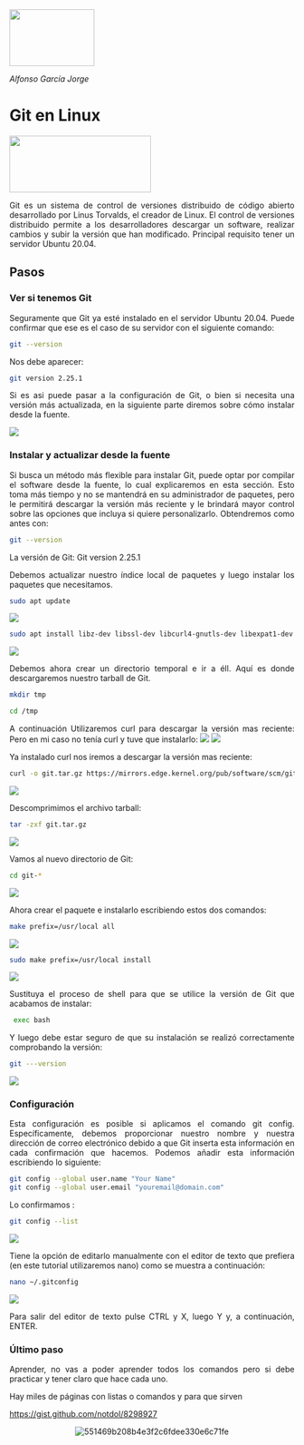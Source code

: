 <img src="https://0901.static.prezi.com/preview/v2/bnspo3k7juaoauzunuhknk6rux6jc3sachvcdoaizecfr3dnitcq_3_0.png" width="150" height="100"/>   

*Alfonso García Jorge* 

<div align="justify">

# Git en Linux
 
<img src="https://user-images.githubusercontent.com/91060831/138977266-d0c8333e-a7da-4146-ac41-a78a39f7a4ae.png" width="250" height="100"/> 
 

 Git es un sistema de control de versiones distribuido de código abierto desarrollado por Linus Torvalds, el creador de Linux. 
 El control de versiones distribuido permite a los desarrolladores descargar un software, realizar cambios y subir la versión que han modificado.
 Principal requisito tener un servidor Ubuntu 20.04.

## Pasos 
  
### Ver si tenemos Git
  
  Seguramente que Git ya esté instalado en el servidor Ubuntu 20.04. Puede confirmar que ese es el caso de su servidor con el siguiente comando:
```bash
git --version
```

Nos debe aparecer:

```bash
git version 2.25.1
```

Si es asi puede pasar a la configuración de Git, o bien si necesita una versión más actualizada, en la siguiente parte diremos 
sobre cómo instalar desde la fuente.
  
<img src="https://github.com/alfonsogj14/ETS_LND/blob/58c226b8ad6227bb4010f4187f7f6a4c9d268d72/ETS/Tareas/Im%C3%A1genes/Git/1.png"/>

### Instalar y actualizar desde la fuente

Si busca un método más flexible para instalar Git, puede optar por compilar el software desde la fuente, lo cual explicaremos en esta sección. 
Esto toma más tiempo y no se mantendrá en su administrador de paquetes, pero le permitirá descargar la versión más reciente y le brindará mayor 
control sobre las opciones que incluya si quiere personalizarlo.
Obtendremos como antes con:
```bash
git --version
```
La versión de Git: Git version 2.25.1

Debemos actualizar nuestro índice local de paquetes y luego instalar los paquetes que necesitamos.

  ```bash
  sudo apt update
  ```
  <img src="https://github.com/alfonsogj14/ETS_LND/blob/58c226b8ad6227bb4010f4187f7f6a4c9d268d72/ETS/Tareas/Im%C3%A1genes/Git/2.png"/>
  
  ```bash
sudo apt install libz-dev libssl-dev libcurl4-gnutls-dev libexpat1-dev gettext cmake gcc
```

<img src="https://github.com/alfonsogj14/ETS_LND/blob/58c226b8ad6227bb4010f4187f7f6a4c9d268d72/ETS/Tareas/Im%C3%A1genes/Git/3.png"/>

Debemos ahora crear un directorio temporal e ir a éll. Aquí es donde descargaremos nuestro tarball de Git.
  
  ```bash
  mkdir tmp
  ```
    
  ```bash
cd /tmp
```

A continuación Utilizaremos curl para descargar la versión mas reciente:
Pero en mi caso no tenía curl y tuve que instalarlo:
  <img src="https://github.com/alfonsogj14/ETS_LND/blob/58c226b8ad6227bb4010f4187f7f6a4c9d268d72/ETS/Tareas/Im%C3%A1genes/Git/4.png"/>
<img src="https://github.com/alfonsogj14/ETS_LND/blob/58c226b8ad6227bb4010f4187f7f6a4c9d268d72/ETS/Tareas/Im%C3%A1genes/Git/5.png"/>

Ya instalado curl nos iremos a descargar la versión mas reciente:

```bash
curl -o git.tar.gz https://mirrors.edge.kernel.org/pub/software/scm/git/git-2.29.3.tar.gz
```
<img src="https://github.com/alfonsogj14/ETS_LND/blob/58c226b8ad6227bb4010f4187f7f6a4c9d268d72/ETS/Tareas/Im%C3%A1genes/Git/6.png"/>

Descomprimimos el archivo tarball:

```bash
tar -zxf git.tar.gz
```

<img src="https://github.com/alfonsogj14/ETS_LND/blob/58c226b8ad6227bb4010f4187f7f6a4c9d268d72/ETS/Tareas/Im%C3%A1genes/Git/7.png"/>

Vamos al nuevo directorio de Git:

```bash
cd git-*
```

<img src="https://github.com/alfonsogj14/ETS_LND/blob/58c226b8ad6227bb4010f4187f7f6a4c9d268d72/ETS/Tareas/Im%C3%A1genes/Git/8.png"/>

Ahora crear el paquete e instalarlo escribiendo estos dos comandos:

```bash
make prefix=/usr/local all
```

<img src="https://github.com/alfonsogj14/ETS_LND/blob/58c226b8ad6227bb4010f4187f7f6a4c9d268d72/ETS/Tareas/Im%C3%A1genes/Git/9.png"/>

```bash
sudo make prefix=/usr/local install
```

<img src="https://github.com/alfonsogj14/ETS_LND/blob/58c226b8ad6227bb4010f4187f7f6a4c9d268d72/ETS/Tareas/Im%C3%A1genes/Git/10.png"/>


Sustituya el proceso de shell para que se utilice la versión de Git que acabamos de instalar:

```bash
 exec bash
```

Y luego debe estar seguro de que su instalación se realizó correctamente comprobando la versión:

```bash
git ---version
```
<img src="https://github.com/alfonsogj14/ETS_LND/blob/58c226b8ad6227bb4010f4187f7f6a4c9d268d72/ETS/Tareas/Im%C3%A1genes/Git/11.png"/>

### Configuración

Esta configuración es posible si aplicamos el comando git config. Específicamente, debemos proporcionar nuestro nombre y nuestra dirección de correo 
electrónico debido a que Git inserta esta información en cada confirmación que hacemos. Podemos añadir esta información escribiendo lo siguiente:

```bash 
git config --global user.name "Your Name"
git config --global user.email "youremail@domain.com"

```

Lo confirmamos : 

```bash
git config --list
```

<img src="https://github.com/alfonsogj14/ETS_LND/blob/58c226b8ad6227bb4010f4187f7f6a4c9d268d72/ETS/Tareas/Im%C3%A1genes/Git/12.png"/>

Tiene la opción de editarlo manualmente con el editor de texto que prefiera (en este tutorial utilizaremos nano) como se muestra a continuación:

```bash
nano ~/.gitconfig

```

<img src="https://github.com/alfonsogj14/ETS_LND/blob/58c226b8ad6227bb4010f4187f7f6a4c9d268d72/ETS/Tareas/Im%C3%A1genes/Git/13.png"/>

Para salir del editor de texto pulse CTRL y X, luego Y y, a continuación, ENTER.
  
### Último paso
  Aprender, no vas a poder aprender todos los comandos pero si debe practicar y tener claro que hace cada uno.

  Hay miles de páginas con listas o comandos y para que sirven
  
  https://gist.github.com/notdol/8298927
  



<di align="justify"/>
<div align="center">
 
![551469b208b4e3f2c6fdee330e6c71fe](https://user-images.githubusercontent.com/91060831/135711943-cfdba417-0912-4540-b3f8-6d12980dce0a.gif)
